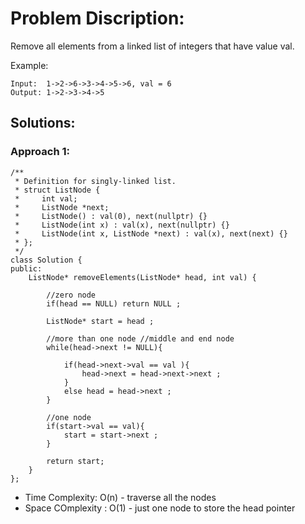 # Problem Discription:
Remove all elements from a linked list of integers that have value val.

Example:

```
Input:  1->2->6->3->4->5->6, val = 6
Output: 1->2->3->4->5
```
## Solutions:

### Approach 1:

```
/**
 * Definition for singly-linked list.
 * struct ListNode {
 *     int val;
 *     ListNode *next;
 *     ListNode() : val(0), next(nullptr) {}
 *     ListNode(int x) : val(x), next(nullptr) {}
 *     ListNode(int x, ListNode *next) : val(x), next(next) {}
 * };
 */
class Solution {
public:
    ListNode* removeElements(ListNode* head, int val) {
        
        //zero node
        if(head == NULL) return NULL ;
        
        ListNode* start = head ;
        
        //more than one node //middle and end node
        while(head->next != NULL){
             
            if(head->next->val == val ){
                head->next = head->next->next ;
            }
            else head = head->next ;
        }
        
        //one node
        if(start->val == val){
            start = start->next ;
        }

        return start;
    }
};
```

- Time Complexity: O(n) - traverse all the nodes
- Space COmplexity : O(1) - just one node to store the head pointer
